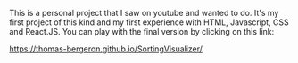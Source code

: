 This is a personal project that I saw on youtube and wanted to do. It's my first project of this kind and my first experience with HTML, Javascript, CSS and React.JS. You can play with the final version by clicking on this link:

https://thomas-bergeron.github.io/SortingVisualizer/
